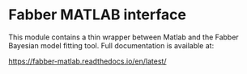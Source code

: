 Fabber MATLAB interface
=======================

This module contains a thin wrapper between Matlab and the Fabber Bayesian model fitting tool.
Full documentation is available at:

https://fabber-matlab.readthedocs.io/en/latest/

